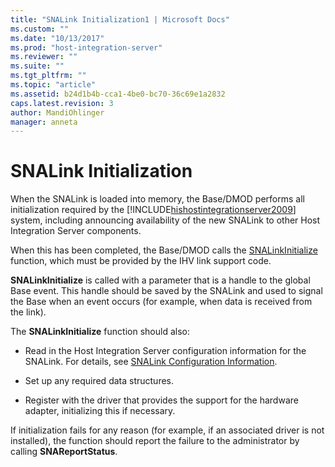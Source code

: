 ```yaml
---
title: "SNALink Initialization1 | Microsoft Docs"
ms.custom: ""
ms.date: "10/13/2017"
ms.prod: "host-integration-server"
ms.reviewer: ""
ms.suite: ""
ms.tgt_pltfrm: ""
ms.topic: "article"
ms.assetid: b24d1b4b-cca1-4be0-bc70-36c69e1a2832
caps.latest.revision: 3
author: MandiOhlinger
manager: anneta
---
```

# SNALink Initialization
When the SNALink is loaded into memory, the Base/DMOD performs all initialization required by the [!INCLUDE[hishostintegrationserver2009](../core/includes/hishostintegrationserver2009-md.md)] system, including announcing availability of the new SNALink to other Host Integration Server components.  
  
 When this has been completed, the Base/DMOD calls the [SNALinkInitialize](../Topic/SNALinkInitialize1.md) function, which must be provided by the IHV link support code.  
  
 **SNALinkInitialize** is called with a parameter that is a handle to the global Base event. This handle should be saved by the SNALink and used to signal the Base when an event occurs (for example, when data is received from the link).  
  
 The **SNALinkInitialize** function should also:  
  
-   Read in the Host Integration Server configuration information for the SNALink. For details, see [SNALink Configuration Information](../core/snalink-configuration-information.md).  
  
-   Set up any required data structures.  
  
-   Register with the driver that provides the support for the hardware adapter, initializing this if necessary.  
  
 If initialization fails for any reason (for example, if an associated driver is not installed), the function should report the failure to the administrator by calling **SNAReportStatus**.